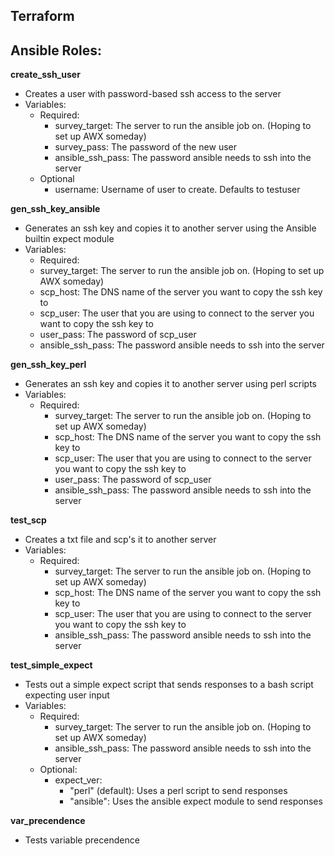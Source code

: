 **Terraform**
-----------------------------


**Ansible Roles:**
-------------------------
**create_ssh_user**
- Creates a user with password-based ssh access to the server
- Variables:
  - Required:
    - survey_target: The server to run the ansible job on. (Hoping to set up AWX someday)
    - survey_pass: The password of the new user
    - ansible_ssh_pass: The password ansible needs to ssh into the server
  - Optional
    - username: Username of user to create. Defaults to testuser

**gen_ssh_key_ansible**
- Generates an ssh key and copies it to another server using the Ansible builtin expect module
- Variables:
    - Required:
    - survey_target: The server to run the ansible job on. (Hoping to set up AWX someday)
    - scp_host: The DNS name of the server you want to copy the ssh key to
    - scp_user: The user that you are using to connect to the server you want to copy the ssh key to
    - user_pass: The password of scp_user
    - ansible_ssh_pass: The password ansible needs to ssh into the server

**gen_ssh_key_perl**
- Generates an ssh key and copies it to another server using perl scripts
- Variables:
  - Required:
    - survey_target: The server to run the ansible job on. (Hoping to set up AWX someday)
    - scp_host: The DNS name of the server you want to copy the ssh key to
    - scp_user: The user that you are using to connect to the server you want to copy the ssh key to
    - user_pass: The password of scp_user
    - ansible_ssh_pass: The password ansible needs to ssh into the server

**test_scp**
- Creates a txt file and scp's it to another server
- Variables:
  - Required:
    - survey_target: The server to run the ansible job on. (Hoping to set up AWX someday)
    - scp_host: The DNS name of the server you want to copy the ssh key to
    - scp_user: The user that you are using to connect to the server you want to copy the ssh key to
    - ansible_ssh_pass: The password ansible needs to ssh into the server

**test_simple_expect**
- Tests out a simple expect script that sends responses to a bash script expecting user input
- Variables:
  - Required:
    - survey_target: The server to run the ansible job on. (Hoping to set up AWX someday)
    - ansible_ssh_pass: The password ansible needs to ssh into the server
  - Optional:
    - expect_ver:
      - "perl" (default): Uses a perl script to send responses
      - "ansible": Uses the ansible expect module to send responses

**var_precendence**
- Tests variable precendence
